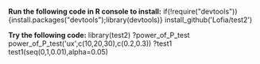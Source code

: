 **Run the following code in R console to install:**
if(!require("devtools")){install.packages("devtools");library(devtools)}
install_github('Lofia/test2')

**Try the following code:**
library(test2)
?power_of_P_test
power_of_P_test('ux',c(10,20,30),c(0.2,0.3))
?test1
test1(seq(0,1,0.01),alpha=0.05)
